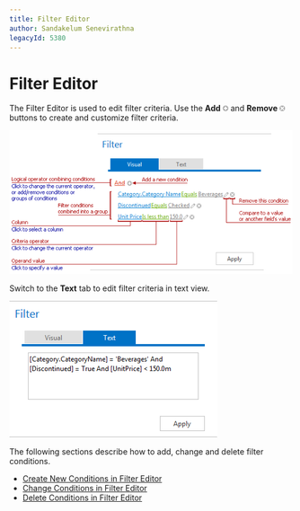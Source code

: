 ```yaml
---
title: Filter Editor
author: Sandakelum Senevirathna
legacyId: 5380
---
```

# Filter Editor
The Filter Editor is used to edit filter criteria. Use the **Add** ![ASPxFilterControl-AddConditionButton](../images/img8915.png) and **Remove** ![ASPxFilterControl-RemoveConditions](../images/img8916.png) buttons to create and customize filter criteria.

![ASPxFilterControl](../images/img8917.png)

Switch to the **Text** tab to edit filter criteria in text view.

![FilterControl_TextTab](../images/img11359.png)

The following sections describe  how to add, change and delete filter conditions.
* [Create New Conditions in Filter Editor](filter-editor/create-new-conditions-in-filter-editor.md)
* [Change Conditions in Filter Editor](filter-editor/change-conditions-in-filter-editor.md)
* [Delete Conditions in Filter Editor](filter-editor/delete-conditions-in-filter-editor.md)